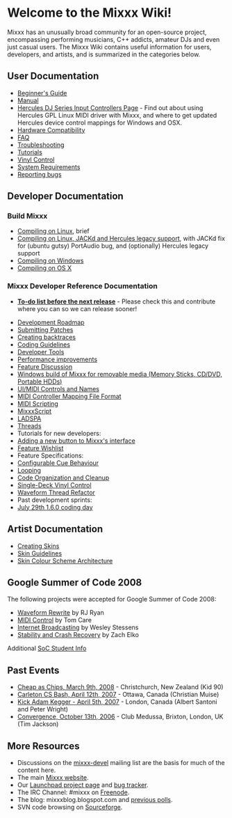 # Welcome to the Mixxx Wiki\!

Mixxx has an unusually broad community for an open-source project,
encompassing performing musicians, C++ addicts, amateur DJs and even
just casual users. The Mixxx Wiki contains useful information for users,
developers, and artists, and is summarized in the categories below.

## User Documentation

  - [Beginner's Guide](Beginner's%20Guide)
  - [Manual](Manual)
  - [Hercules DJ Series Input Controllers Page](Hercules) - Find out
    about using Hercules GPL Linux MIDI driver with Mixxx, and where to
    get updated Hercules device control mappings for Windows and OSX.
  - [Hardware Compatibility](Hardware%20Compatibility)
  - [FAQ](FAQ)
  - [Troubleshooting](Troubleshooting)
  - [Tutorials](Tutorials)
  - [Vinyl Control](Vinyl%20Control)
  - [System Requirements](System%20Requirements)
  - [Reporting bugs](Reporting%20bugs)

## Developer Documentation

### Build Mixxx

  - [Compiling on Linux](Compiling%20on%20Linux), brief
  - [Compiling on Linux, JACKd and Hercules legacy
    support](Compiling%20on%20Linux,%20JACKd%20and%20Hercules%20legacy%20support),
    with JACKd fix for (ubuntu gutsy) PortAudio bug, and (optionally)
    Hercules legacy support
  - [Compiling on Windows](Compiling%20on%20Windows)
  - [Compiling on OS X](Compiling%20on%20OS%20X)

### Mixxx Developer Reference Documentation

  - **[To-do list before the next release](1.6.2_to_do_list)** - Please
    check this and contribute where you can so we can release sooner\!

<!-- end list -->

  - [Development Roadmap](Development%20Roadmap)
  - [Submitting Patches](Submitting%20Patches)
  - [Creating backtraces](Creating%20backtraces)
  - [Coding Guidelines](Coding%20Guidelines)
  - [Developer Tools](Developer%20Tools)
  - [Performance improvements](Performance%20improvements)
  - [Feature Discussion](Feature%20Discussion)
  - [Windows build of Mixxx for removable media (Memory Sticks, CD/DVD,
    Portable HDDs)](Portable%20Mixxx)
  - [UI/MIDI Controls and
    Names](midi_controller_mapping_file_format#ui_midi_controls_and_names)
  - [MIDI Controller Mapping File
    Format](MIDI%20Controller%20Mapping%20File%20Format)
  - [MIDI Scripting](MIDI%20Scripting)
  - [MixxxScript](MixxxScript)
  - [LADSPA](LADSPA)
  - [Threads](Threads)
  - Tutorials for new developers:
  - [Adding a new button to Mixxx's
    interface](Adding%20a%20new%20button%20to%20Mixxx's%20interface)
  - [Feature Wishlist](Feature%20Wishlist)
  - Feature Specifications:
  - [Configurable Cue Behaviour](Configurable%20Cue%20Behaviour)
  - [Looping](Looping)
  - [Code Organization and Cleanup](Code%20Organization%20and%20Cleanup)
  - [Single-Deck Vinyl Control](Single-Deck%20Vinyl%20Control)
  - [Waveform Thread Refactor](Waveform%20Thread%20Refactor)
  - Past development sprints:
  - [July 29th 1.6.0 coding day](Coding%20Day%20Activities)

## Artist Documentation

  - [Creating Skins](Creating%20Skins)
  - [Skin Guidelines](Skin%20Guidelines)
  - [Skin Colour Scheme
    Architecture](Skin%20Colour%20Scheme%20Architecture)

## Google Summer of Code 2008

The following projects were accepted for Google Summer of Code 2008:

  - [Waveform Rewrite](gsoc2008/waveform_rewrite) by RJ Ryan
  - [MIDI Control](gsoc2008/midi_control) by Tom Care
  - [Internet Broadcasting](gsoc2008/internet_broadcasting) by Wesley
    Stessens
  - [Stability and Crash
    Recovery](gsoc2008/stability_and_crash_recovery) by Zach Elko

Additional [SoC Student Info](SoC%20Student%20Info)

## Past Events

  - [Cheap as Chips, March 9th, 2008](cheapaschips20080309) -
    Christchurch, New Zealand (Kid 90)
  - [Carleton CS Bash, April 12th, 2007](haz200704012) - Ottawa, Canada
    (Christian Muise)
  - [Kick Adam Kegger - April 5th, 2007](kickadamkegger20070405) -
    London, Canada (Albert Santoni and Peter Wright)
  - [Convergence, October 13th, 2006](convergence20061013) - Club
    Medussa, Brixton, London, UK (Tim Jackson) 

## More Resources

  - Discussions on the
    [mixxx-devel](https://lists.sourceforge.net/lists/listinfo/mixxx-devel)
    mailing list are the basis for much of the content here.
  - The main [Mixxx website](http://www.mixxx.org).
  - Our [Launchpad project page](http://www.launchpad.net/mixxx/) and
    [bug tracker](https://bugs.launchpad.net/mixxx/).
  - The IRC Channel: \#mixxx on [Freenode](http://freenode.net/).
  - The blog: mixxxblog.blogspot.com and [previous
    polls](previous%20polls).
  - SVN code browsing on
    [Sourceforge](http://mixxx.svn.sourceforge.net/viewvc/mixxx/).
